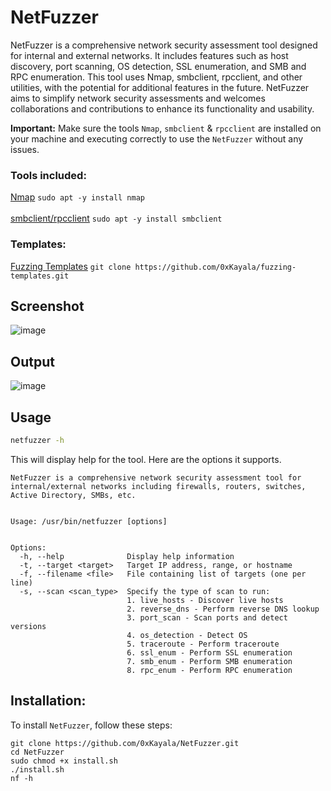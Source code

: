 # NetFuzzer
NetFuzzer is a comprehensive network security assessment tool designed for internal and external networks. It includes features such as host discovery, port scanning, OS detection, SSL enumeration, and SMB and RPC enumeration. This tool uses Nmap, smbclient, rpcclient, and other utilities, with the potential for additional features in the future. NetFuzzer aims to simplify network security assessments and welcomes collaborations and contributions to enhance its functionality and usability.

**Important:** Make sure the tools `Nmap`, `smbclient` & `rpcclient` are installed on your machine and executing correctly to use the `NetFuzzer` without any issues.

### Tools included:
[Nmap]() `sudo apt -y install nmap`<br><br>
[smbclient/rpcclient]() `sudo apt -y install smbclient`

### Templates:
[Fuzzing Templates](https://github.com/0xKayala/fuzzing-templates) `git clone https://github.com/0xKayala/fuzzing-templates.git`

## Screenshot
![image](https://github.com/0xKayala/NetFuzzer/assets/16838353/07e81a29-ad7c-4e07-b3ab-3355be8ac5be)

## Output
![image](https://github.com/0xKayala/NetFuzzer/assets/16838353/297e0cd2-faa9-48c3-b6e4-56a7fec4dfb5)

## Usage

```sh
netfuzzer -h
```

This will display help for the tool. Here are the options it supports.

```console
NetFuzzer is a comprehensive network security assessment tool for internal/external networks including firewalls, routers, switches, Active Directory, SMBs, etc.


Usage: /usr/bin/netfuzzer [options]


Options:
  -h, --help              Display help information
  -t, --target <target>   Target IP address, range, or hostname
  -f, --filename <file>   File containing list of targets (one per line)
  -s, --scan <scan_type>  Specify the type of scan to run:
                          1. live_hosts - Discover live hosts
                          2. reverse_dns - Perform reverse DNS lookup
                          3. port_scan - Scan ports and detect versions
                          4. os_detection - Detect OS
                          5. traceroute - Perform traceroute
                          6. ssl_enum - Perform SSL enumeration
                          7. smb_enum - Perform SMB enumeration
                          8. rpc_enum - Perform RPC enumeration
```  

## Installation:

To install `NetFuzzer`, follow these steps:

```
git clone https://github.com/0xKayala/NetFuzzer.git
cd NetFuzzer
sudo chmod +x install.sh
./install.sh
nf -h
```
